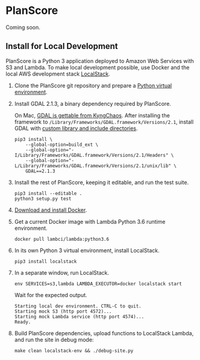 # PlanScore

Coming soon.

Install for Local Development
---

PlanScore is a Python 3 application deployed to Amazon Web Services with S3 and
Lambda. To make local development possible, use Docker and the local AWS
development stack [LocalStack](https://github.com/localstack/localstack).

1.  Clone the PlanScore git repository and prepare a
    [Python virtual environment](http://docs.python-guide.org/en/latest/dev/virtualenvs/#virtualenv).

2.  Install GDAL 2.1.3, a binary dependency required by PlanScore.
    
    On Mac, [GDAL is gettable from KyngChaos](http://www.kyngchaos.com/software:frameworks).
    After installing the framework to `/Library/Frameworks/GDAL.framework/Versions/2.1`,
    install GDAL with [custom library and include directories](https://stackoverflow.com/questions/18783390/python-pip-specify-a-library-directory-and-an-include-directory).

        pip3 install \
            --global-option=build_ext \
            --global-option="-I/Library/Frameworks/GDAL.framework/Versions/2.1/Headers" \
            --global-option="-L/Library/Frameworks/GDAL.framework/Versions/2.1/unix/lib" \
            GDAL==2.1.3
    
3.  Install the rest of PlanScore, keeping it editable, and run the test suite.
    
        pip3 install --editable .
        python3 setup.py test
    
4.  [Download and install Docker](https://docs.docker.com/engine/installation/).
    
5.  Get a current Docker image with Lambda Python 3.6 runtime environment.
    
        docker pull lambci/lambda:python3.6
    
6.  In its own Python 3 virtual environment, install LocalStack.
    
        pip3 install localstack
    
7.  In a separate window, run LocalStack.
    
        env SERVICES=s3,lambda LAMBDA_EXECUTOR=docker localstack start
    
    Wait for the expected output.
    
        Starting local dev environment. CTRL-C to quit.
        Starting mock S3 (http port 4572)...
        Starting mock Lambda service (http port 4574)...
        Ready.
    
8.  Build PlanScore dependencies, upload functions to LocalStack Lambda,
    and run the site in debug mode:
    
        make clean localstack-env && ./debug-site.py
